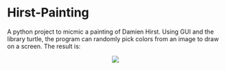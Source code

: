 # Hirst-Painting
A python project to micmic a painting of Damien Hirst. Using GUI and the library turtle, the program can randomly pick colors from an image to draw on a screen. The result is:

<p align = "center">
   <img src = "https://i.imgur.com/6Z3lh6B.png"
   </p>

